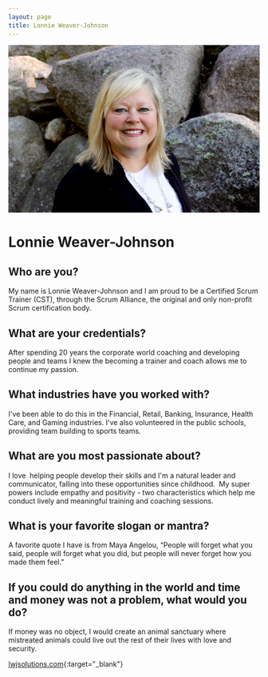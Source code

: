 ```yaml
---
layout: page
title: Lonnie Weaver-Johnson
---
```


![Lonnie's Headshot](https://raw.githubusercontent.com/Sticky-Agile/Sticky-Agile.github.io/main/public/lonnie.jpg)

# Lonnie Weaver-Johnson

## Who are you? 
My name is Lonnie Weaver-Johnson and I am proud to be a Certified Scrum Trainer (CST), through the Scrum Alliance, the original and only non-profit Scrum certification body. 
## What are your credentials? 
After spending 20 years the corporate world coaching and developing people and teams I knew the becoming a trainer and coach allows me to continue my passion.  
## What industries have you worked with? 
I've been able to do this in the Financial, Retail, Banking, Insurance, Health Care, and Gaming industries. I've also volunteered in the public schools, providing team building to sports teams.
## What are you most passionate about? 
I love  helping people develop their skills and I'm a natural leader and communicator, falling into these opportunities since childhood.  My super powers include empathy and positivity - two characteristics which help me conduct lively and meaningful training and coaching sessions.  
## What is your favorite slogan or mantra? 
A favorite quote I have is from Maya Angelou, “People will forget what you said, people will forget what you did, but people will never forget how you made them feel." 
## If you could do anything in the world and time and money was not a problem, what would you do? 
If money was no object, I would create an animal sanctuary where mistreated animals could live out the rest of their lives with love and security.

[lwjsolutions.com](https://lwjsolutions.com){:target="_blank"}